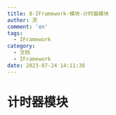 ```yaml
---
title: 8-IFramework-模块-计时器模块
author: 灵
comment: 'on'
tags:
  - IFramework
category:
  - 文档
  - IFramework
date: 2023-07-24 14:11:38
---
```

# 计时器模块

